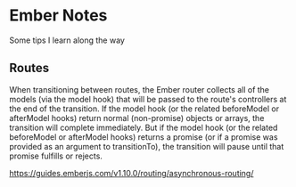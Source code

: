 # Ember Notes

Some tips I learn along the way

## Routes

When transitioning between routes, the Ember router collects all of the models
(via the model hook) that will be passed to the route's controllers at the end
of the transition. If the model hook (or the related beforeModel or afterModel
hooks) return normal (non-promise) objects or arrays, the transition will
complete immediately. But if the model hook (or the related beforeModel or
afterModel hooks) returns a promise (or if a promise was provided as an
argument to transitionTo), the transition will pause until that promise
fulfills or rejects.


https://guides.emberjs.com/v1.10.0/routing/asynchronous-routing/
